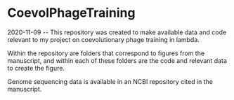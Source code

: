 # CoevolPhageTraining
2020-11-09 -- This repository was created to make available data and code relevant to my project on coevolutionary phage training in lambda.

Within the repository are folders that correspond to figures from the manuscript, and within each of these folders are the code and relevant data to create the figure.

Genome sequencing data is available in an NCBI repository cited in the manuscript.

